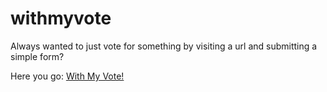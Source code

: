 # withmyvote

Always wanted to just vote for something by visiting a url and submitting a simple form?

Here you go: [With My Vote!](https://withmy.vote/self)
